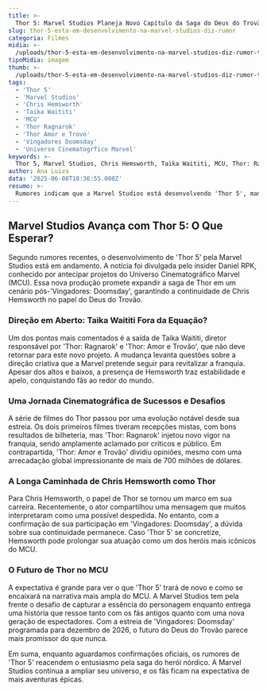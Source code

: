 ```yaml
---
title: >-
  Thor 5: Marvel Studios Planeja Novo Capítulo da Saga do Deus do Trovão
slug: thor-5-esta-em-desenvolvimento-na-marvel-studios-diz-rumor
categoria: Filmes
midia: >-
  /uploads/thor-5-esta-em-desenvolvimento-na-marvel-studios-diz-rumor-thumb.webp
tipoMidia: imagem
thumb: >-
  /uploads/thor-5-esta-em-desenvolvimento-na-marvel-studios-diz-rumor-thumb.webp
tags:
  - 'Thor 5'
  - 'Marvel Studios'
  - 'Chris Hemsworth'
  - 'Taika Waititi'
  - 'MCU'
  - 'Thor Ragnarok'
  - 'Thor Amor e Trovo'
  - 'Vingadores Doomsday'
  - 'Universo Cinematogrfico Marvel'
keywords: >-
  Thor 5, Marvel Studios, Chris Hemsworth, Taika Waititi, MCU, Thor: Ragnarok, Thor: Amor e Trovão, Vingadores: Doomsday, Universo Cinematográfico Marvel
author: Ana Luiza
data: '2025-06-08T18:36:55.000Z'
resumo: >-
  Rumores indicam que a Marvel Studios está desenvolvendo 'Thor 5', mantendo Chris Hemsworth no papel do icônico herói. A trajetória do personagem pode se estender ainda mais, apesar de incertezas sobre a direção.
---
```


## Marvel Studios Avança com Thor 5: O Que Esperar?

Segundo rumores recentes, o desenvolvimento de 'Thor 5' pela Marvel Studios está em andamento. A notícia foi divulgada pelo insider Daniel RPK, conhecido por antecipar projetos do Universo Cinematográfico Marvel (MCU). Essa nova produção promete expandir a saga de Thor em um cenário pós-'Vingadores: Doomsday', garantindo a continuidade de Chris Hemsworth no papel do Deus do Trovão.

### Direção em Aberto: Taika Waititi Fora da Equação?

Um dos pontos mais comentados é a saída de Taika Waititi, diretor responsável por 'Thor: Ragnarok' e 'Thor: Amor e Trovão', que não deve retornar para este novo projeto. A mudança levanta questões sobre a direção criativa que a Marvel pretende seguir para revitalizar a franquia. Apesar dos altos e baixos, a presença de Hemsworth traz estabilidade e apelo, conquistando fãs ao redor do mundo.

### Uma Jornada Cinematográfica de Sucessos e Desafios

A série de filmes do Thor passou por uma evolução notável desde sua estreia. Os dois primeiros filmes tiveram recepções mistas, com bons resultados de bilheteria, mas 'Thor: Ragnarok' injetou novo vigor na franquia, sendo amplamente aclamado por críticos e público. Em contrapartida, 'Thor: Amor e Trovão' dividiu opiniões, mesmo com uma arrecadação global impressionante de mais de 700 milhões de dólares.

### A Longa Caminhada de Chris Hemsworth como Thor

Para Chris Hemsworth, o papel de Thor se tornou um marco em sua carreira. Recentemente, o ator compartilhou uma mensagem que muitos interpretaram como uma possível despedida. No entanto, com a confirmação de sua participação em 'Vingadores: Doomsday', a dúvida sobre sua continuidade permanece. Caso 'Thor 5' se concretize, Hemsworth pode prolongar sua atuação como um dos heróis mais icônicos do MCU.

### O Futuro de Thor no MCU

A expectativa é grande para ver o que 'Thor 5' trará de novo e como se encaixará na narrativa mais ampla do MCU. A Marvel Studios tem pela frente o desafio de capturar a essência do personagem enquanto entrega uma história que ressoe tanto com os fãs antigos quanto com uma nova geração de espectadores. Com a estreia de 'Vingadores: Doomsday' programada para dezembro de 2026, o futuro do Deus do Trovão parece mais promissor do que nunca.

Em suma, enquanto aguardamos confirmações oficiais, os rumores de 'Thor 5' reacendem o entusiasmo pela saga do herói nórdico. A Marvel Studios continua a ampliar seu universo, e os fãs ficam na expectativa de mais aventuras épicas.
